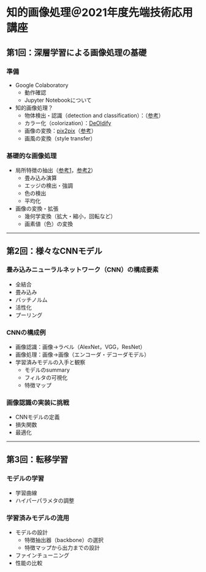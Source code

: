 # 知的画像処理＠2021年度先端技術応用講座


## 第1回：深層学習による画像処理の基礎

### 準備
- Google Colaboratory
  - 動作確認
  - Jupyter Notebookについて
- 知的画像処理？
  - 物体検出・認識（detection and classification）：（[参考](https://medium.com/zylapp/review-of-deep-learning-algorithms-for-object-detection-c1f3d437b852)）
  - カラー化（colorization）：[DeOldify](https://github.com/jantic/DeOldify/blob/master/ImageColorizerColab.ipynb)
  - 画像の変換：[pix2pix](https://phillipi.github.io/pix2pix/)（[参考](https://affinelayer.com/pixsrv/)）<!--（[pix2pix](https://githubtocolab.com/junyanz/pytorch-CycleGAN-and-pix2pix/blob/master/pix2pix.ipynb)）-->
  - 画風の変換（style transfer）

### 基礎的な画像処理
- 局所特徴の抽出（[参考1](https://setosa.io/ev/image-kernels/)，[参考2]()）
  - 畳み込み演算
  - エッジの検出・強調
  - 色の検出
  - 平均化
- 画像の変換・拡張
  - 幾何学変換（拡大・縮小，回転など）
  - 画素値（色）の変換

---

## 第2回：様々なCNNモデル

### 畳み込みニューラルネットワーク（CNN）の構成要素
- 全結合
- 畳み込み
- バッチノルム
- 活性化
- プーリング

### CNNの構成例
- 画像認識：画像→ラベル（AlexNet，VGG，ResNet）
- 画像処理：画像→画像（エンコーダ・デコーダモデル）
- 学習済みモデルの入手と観察
  - モデルのsummary
  - フィルタの可視化
  - 特徴マップ

### 画像認識の実装に挑戦
- CNNモデルの定義
- 損失関数
- 最適化

---

## 第3回：転移学習

### モデルの学習
- 学習曲線
- ハイパーパラメタの調整

### 学習済みモデルの流用
- モデルの設計
  - 特徴抽出器（backbone）の選択
  - 特徴マップから出力までの設計
- ファインチューニング
- 性能の比較

